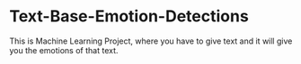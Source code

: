 # Text-Base-Emotion-Detections
This is Machine Learning Project, where you have to give text and it will give you the emotions of that text.
